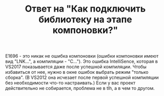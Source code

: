 ﻿---
title: "Ответ на \"Как подключить библиотеку на этапе компоновки?\""
se.owner.user_id: 240512
se.owner.display_name: "MSDN.WhiteKnight"
se.owner.link: "https://ru.stackoverflow.com/users/240512/msdn-whiteknight"
se.answer_id: 917807
se.question_id: 917795
se.post_type: answer
se.is_accepted: True
---
<p>E1696 - это никак не ошибка компоновки (ошибки компоновки имеют вид "LNK...", а компиляции - "C..."). Это ошибка IntelliSence, которая в VS2017 показывается даже после успешной компиляции. Чтобы избавиться от нее, нужно в окне ошибок выбрать режим "только сборка". (В VS2012 она исчезает после первой успешной компиляции без необходимости что-то настраивать.) Если у вас проект действительно не собирается, проблема не в tlh, а в чем то другом. </p>
